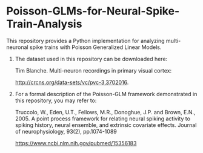 # Poisson-GLMs-for-Neural-Spike-Train-Analysis

This repository provides a Python implementation for analyzing multi-neuronal spike trains with Poisson Generalized Linear Models.

1) The dataset used in this repository can be downloaded here:

    Tim Blanche.   Multi-neuron recordings in primary visual cortex: 
    
    http://crcns.org/data-sets/vc/pvc-3,3702016.
    
2) For a formal description of the Poisson-GLM framework demonstrated in this repository, you may refer to:

    Truccolo, W., Eden, U.T., Fellows, M.R., Donoghue, J.P. and Brown, E.N., 2005. 
    A point process framework for relating neural spiking activity to spiking history, neural ensemble, and extrinsic covariate effects. Journal of neurophysiology, 93(2), pp.1074-1089

    https://www.ncbi.nlm.nih.gov/pubmed/15356183
